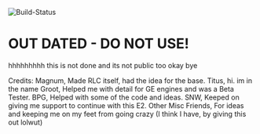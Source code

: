 ![Build-Status](https://img.shields.io/badge/build-failed-red.svg)

# OUT DATED - DO NOT USE!

hhhhhhhhh
this is not done
and its not public too
okay bye

Credits:
        Magnum, Made RLC itself, had the idea for the base.
        Titus, hi. im in the name
        Groot, Helped me with detail for GE engines and was a Beta Tester.
        BPG, Helped with some of the code and ideas.
        SNW, Keeped on giving me support to continue with this E2.
        Other Misc Friends, For ideas and keeping me on my feet from going crazy (I think I have, by giving this out lolwut)
